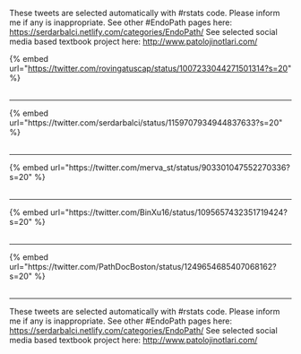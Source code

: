 

These tweets are selected automatically with #rstats code. Please inform me if any is inappropriate.
See other #EndoPath pages here: https://serdarbalci.netlify.com/categories/EndoPath/ 
See selected social media based textbook project here: http://www.patolojinotlari.com/

{% embed url="https://twitter.com/rovingatuscap/status/1007233044271501314?s=20" %}<br>
<br>
<hr>
{% embed url="https://twitter.com/serdarbalci/status/1159707934944837633?s=20" %}<br>
<br>
<hr>
{% embed url="https://twitter.com/merva_st/status/903301047552270336?s=20" %}<br>
<br>
<hr>
{% embed url="https://twitter.com/BinXu16/status/1095657432351719424?s=20" %}<br>
<br>
<hr>
{% embed url="https://twitter.com/PathDocBoston/status/1249654685407068162?s=20" %}<br>
<br>
<hr>


These tweets are selected automatically with #rstats code. Please inform me if any is inappropriate.
See other #EndoPath pages here: https://serdarbalci.netlify.com/categories/EndoPath/ 
See selected social media based textbook project here: http://www.patolojinotlari.com/
